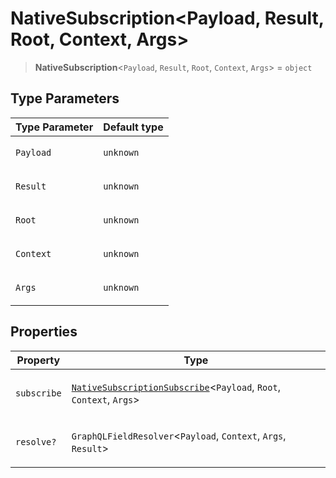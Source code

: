 # NativeSubscription\<Payload, Result, Root, Context, Args\>

> **NativeSubscription**\<`Payload`, `Result`, `Root`, `Context`, `Args`\> = `object`

## Type Parameters

<table>
<thead>
<tr>
<th>Type Parameter</th>
<th>Default type</th>
</tr>
</thead>
<tbody>
<tr>
<td>

`Payload`

</td>
<td>

`unknown`

</td>
</tr>
<tr>
<td>

`Result`

</td>
<td>

`unknown`

</td>
</tr>
<tr>
<td>

`Root`

</td>
<td>

`unknown`

</td>
</tr>
<tr>
<td>

`Context`

</td>
<td>

`unknown`

</td>
</tr>
<tr>
<td>

`Args`

</td>
<td>

`unknown`

</td>
</tr>
</tbody>
</table>

## Properties

<table>
<thead>
<tr>
<th>Property</th>
<th>Type</th>
</tr>
</thead>
<tbody>
<tr>
<td>

<a id="subscribe"></a> `subscribe`

</td>
<td>

[`NativeSubscriptionSubscribe`](NativeSubscriptionSubscribe.md)\<`Payload`, `Root`, `Context`, `Args`\>

</td>
</tr>
<tr>
<td>

<a id="resolve"></a> `resolve?`

</td>
<td>

`GraphQLFieldResolver`\<`Payload`, `Context`, `Args`, `Result`\>

</td>
</tr>
</tbody>
</table>
